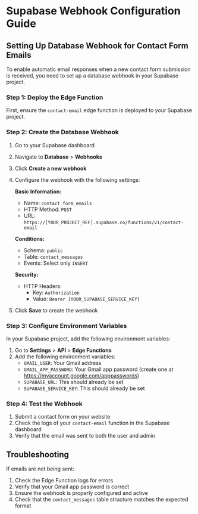 # Supabase Webhook Configuration Guide

## Setting Up Database Webhook for Contact Form Emails

To enable automatic email responses when a new contact form submission is received, you need to set up a database webhook in your Supabase project.

### Step 1: Deploy the Edge Function

First, ensure the `contact-email` edge function is deployed to your Supabase project.

### Step 2: Create the Database Webhook

1. Go to your Supabase dashboard
2. Navigate to **Database** > **Webhooks**
3. Click **Create a new webhook**
4. Configure the webhook with the following settings:

   **Basic Information:**
   - Name: `contact_form_emails`
   - HTTP Method: `POST`
   - URL: `https://[YOUR_PROJECT_REF].supabase.co/functions/v1/contact-email`
   
   **Conditions:**
   - Schema: `public`
   - Table: `contact_messages`
   - Events: Select only `INSERT`
   
   **Security:**
   - HTTP Headers:
     - Key: `Authorization`
     - Value: `Bearer [YOUR_SUPABASE_SERVICE_KEY]`

5. Click **Save** to create the webhook

### Step 3: Configure Environment Variables

In your Supabase project, add the following environment variables:

1. Go to **Settings** > **API** > **Edge Functions**
2. Add the following environment variables:
   - `GMAIL_USER`: Your Gmail address
   - `GMAIL_APP_PASSWORD`: Your Gmail app password (create one at https://myaccount.google.com/apppasswords)
   - `SUPABASE_URL`: This should already be set
   - `SUPABASE_SERVICE_KEY`: This should already be set

### Step 4: Test the Webhook

1. Submit a contact form on your website
2. Check the logs of your `contact-email` function in the Supabase dashboard
3. Verify that the email was sent to both the user and admin

## Troubleshooting

If emails are not being sent:

1. Check the Edge Function logs for errors
2. Verify that your Gmail app password is correct
3. Ensure the webhook is properly configured and active
4. Check that the `contact_messages` table structure matches the expected format